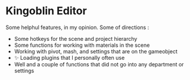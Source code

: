 # Kingoblin Editor

Some helphul features, in my opinion. Some of directions :

- Some hotkeys for the scene and project hierarchy
- Some functions for working with materials in the scene
- Working with pivot, mash, and settings that are on the gameobject
- ✨ Loading plugins that I personally often use
- Well and a couple of functions that did not go into any department or settings 

